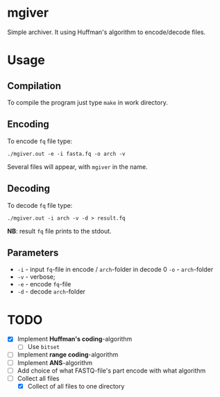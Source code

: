 # mgiver
Simple archiver. It using Huffman's algorithm to encode/decode files.

# Usage

## Compilation

To compile the program just type `make` in work directory.

## Encoding

To encode `fq` file type:

```
./mgiver.out -e -i fasta.fq -o arch -v
```

Several files will appear, with `mgiver` in the name.

## Decoding

To decode `fq` file type:

```
./mgiver.out -i arch -v -d > result.fq
```

**NB**: result `fq` file prints to the stdout.

## Parameters

- `-i` - input `fq`-file in encode / `arch`-folder in decode 
0 `-o` - `arch`-folder
- `-v` - verbose;
- `-e` - encode `fq`-file
- `-d` - decode `arch`-folder

# TODO

- [x] Implement **Huffman's coding**-algorithm
  - [ ] Use `bitset` 
- [ ] Implement **range coding**-algorithm
- [ ] Implement **ANS**-algorithm
- [ ] Add choice of what FASTQ-file's part encode with what algorithm
- [ ] Collect all files 
  - [x] Collect of all files to one directory
